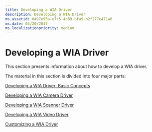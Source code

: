 ```yaml
---
title: Developing a WIA Driver
description: Developing a WIA Driver
ms.assetid: 0497e93a-e7c5-4d89-bfa9-b2f277e471a0
ms.date: 04/20/2017
ms.localizationpriority: medium
---
```


# Developing a WIA Driver





This section presents information about how to develop a WIA driver.

The material in this section is divided into four major parts:

[Developing a WIA Driver: Basic Concepts](developing-a-wia-driver--basic-concepts.md)

[Developing a WIA Camera Driver](developing-a-wia-camera-driver.md)

[Developing a WIA Scanner Driver](developing-a-wia-scanner-driver.md)

[Developing a WIA Video Driver](developing-a-wia-video-driver.md)

[Customizing a WIA Driver](customizing-a-wia-driver.md)

 

 




